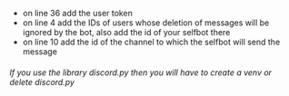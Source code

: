 * on line 36 add the user token
* on line 4 add the IDs of users whose deletion of messages will be ignored by the bot, also add the id of your selfbot there
* on line 10 add the id of the channel to which the selfbot will send the message

###### If you use the library discord.py then you will have to create a venv or delete discord.py
